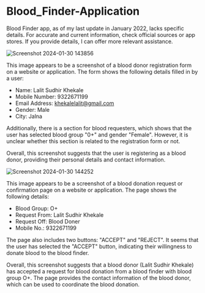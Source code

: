 # Blood_Finder-Application
Blood Finder app, as of my last update in January 2022, lacks specific details. For accurate and current information, check official sources or app stores. If you provide details, I can offer more relevant assistance.

![Screenshot 2024-01-30 143856](https://github.com/Lalit48/Blood_Finder-Application/assets/132306853/2fd610d4-b3ef-4ac5-92a7-eba07dabbde4)

This image appears to be a screenshot of a blood donor registration form on a website or application. The form shows the following details filled in by a user:

* Name: Lalit Sudhir Khekale
* Mobile Number: 9322671199
* Email Address: khekalelalit@gmail.com
* Gender: Male
* City: Jalna
  
Additionally, there is a section for blood requesters, which shows that the user has selected blood group "0+" and gender "Female". However, it is unclear whether this section is related to the registration form or not.

Overall, this screenshot suggests that the user is registering as a blood donor, providing their personal details and contact information.

![Screenshot 2024-01-30 144252](https://github.com/Lalit48/Blood_Finder-Application/assets/132306853/cc97d696-4131-4d91-a487-22260785c1bc)

This image appears to be a screenshot of a blood donation request or confirmation page on a website or application. The page shows the following details:
  
* Blood Group: O+
* Request From: Lalit Sudhir Khekale
* Request Off: Blood Doner
* Mobile No.: 9322671199
  
The page also includes two buttons: "ACCEPT" and "REJECT". It seems that the user has selected the "ACCEPT" button, indicating their willingness to donate blood to the blood finder.

Overall, this screenshot suggests that a blood donor (Lalit Sudhir Khekale) has accepted a request for blood donation from a blood finder with blood group O+. The page provides the contact information of the blood donor, which can be used to coordinate the blood donation.

